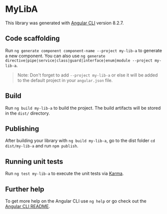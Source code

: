 # MyLibA

This library was generated with [Angular CLI](https://github.com/angular/angular-cli) version 8.2.7.

## Code scaffolding

Run `ng generate component component-name --project my-lib-a` to generate a new component. You can also use `ng generate directive|pipe|service|class|guard|interface|enum|module --project my-lib-a`.
> Note: Don't forget to add `--project my-lib-a` or else it will be added to the default project in your `angular.json` file. 

## Build

Run `ng build my-lib-a` to build the project. The build artifacts will be stored in the `dist/` directory.

## Publishing

After building your library with `ng build my-lib-a`, go to the dist folder `cd dist/my-lib-a` and run `npm publish`.

## Running unit tests

Run `ng test my-lib-a` to execute the unit tests via [Karma](https://karma-runner.github.io).

## Further help

To get more help on the Angular CLI use `ng help` or go check out the [Angular CLI README](https://github.com/angular/angular-cli/blob/master/README.md).
